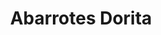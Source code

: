 ---
title: "Abarrotes Dorita"
url: /jose-luis-bustamante-y-rivero/abarrotes-dorita/
shop: comodidad
---